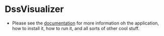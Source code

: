 # DssVisualizer

  * Please see the <a href="http://opencampus.cs.utep.edu/interrupt0x22/">documentation</a> for more information oh the application, how to install it, how to run it, and all sorts of other cool stuff.
